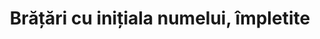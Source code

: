 ---
layout: post
title: "Brățări cu inițiala numelui, împletite"
description: "Brățări cu inițiala numelui, împletite."
img: "/assets/img/bratari-cu-initiala-numelui-impletite-1.jpg"
img2: "/assets/img/bratari-cu-initiala-numelui-impletite-2.jpg"
colors: "diverse"
price: "9.00 RON /buc"
vertical: true
---